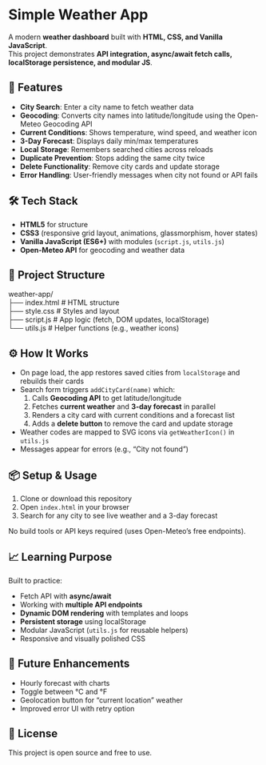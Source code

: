 # Simple Weather App

A modern **weather dashboard** built with **HTML, CSS, and Vanilla JavaScript**.  
This project demonstrates **API integration, async/await fetch calls, localStorage persistence, and modular JS**.

## 🚀 Features
- **City Search**: Enter a city name to fetch weather data  
- **Geocoding**: Converts city names into latitude/longitude using the Open-Meteo Geocoding API  
- **Current Conditions**: Shows temperature, wind speed, and weather icon  
- **3-Day Forecast**: Displays daily min/max temperatures  
- **Local Storage**: Remembers searched cities across reloads  
- **Duplicate Prevention**: Stops adding the same city twice  
- **Delete Functionality**: Remove city cards and update storage  
- **Error Handling**: User-friendly messages when city not found or API fails

## 🛠️ Tech Stack
- **HTML5** for structure  
- **CSS3** (responsive grid layout, animations, glassmorphism, hover states)  
- **Vanilla JavaScript (ES6+)** with modules (`script.js`, `utils.js`)  
- **Open-Meteo API** for geocoding and weather data

## 📂 Project Structure
weather-app/  
├── index.html      # HTML structure  
├── style.css       # Styles and layout  
├── script.js       # App logic (fetch, DOM updates, localStorage)  
└── utils.js        # Helper functions (e.g., weather icons)

## ⚙️ How It Works
- On page load, the app restores saved cities from `localStorage` and rebuilds their cards  
- Search form triggers `addCityCard(name)` which:  
  1. Calls **Geocoding API** to get latitude/longitude  
  2. Fetches **current weather** and **3-day forecast** in parallel  
  3. Renders a city card with current conditions and a forecast list  
  4. Adds a **delete button** to remove the card and update storage  
- Weather codes are mapped to SVG icons via `getWeatherIcon()` in `utils.js`  
- Messages appear for errors (e.g., “City not found”)

## 📦 Setup & Usage
1. Clone or download this repository  
2. Open `index.html` in your browser  
3. Search for any city to see live weather and a 3-day forecast  

No build tools or API keys required (uses Open-Meteo’s free endpoints).  

## 📈 Learning Purpose
Built to practice:
- Fetch API with **async/await**  
- Working with **multiple API endpoints**  
- **Dynamic DOM rendering** with templates and loops  
- **Persistent storage** using localStorage  
- Modular JavaScript (`utils.js` for reusable helpers)  
- Responsive and visually polished CSS

## 🔮 Future Enhancements
- Hourly forecast with charts  
- Toggle between °C and °F  
- Geolocation button for “current location” weather  
- Improved error UI with retry option  

## 📄 License
This project is open source and free to use.
